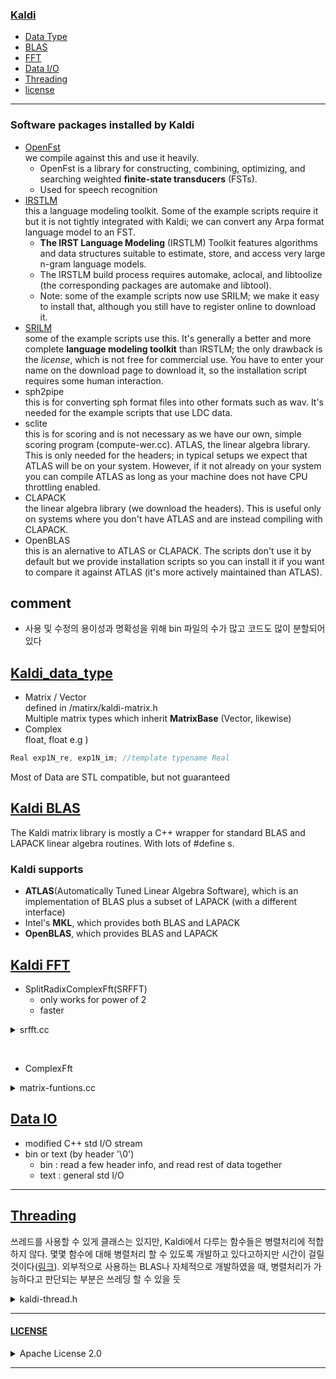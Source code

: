 ### [Kaldi](./openAudioLibs.md#TOP)<a name = "Kaldi"></a>

+ [Data Type](#Kaldi_data_type)
+ [BLAS](#Kaldi_BLAS)
+ [FFT](#Kaldi_FFT)
+ [Data I/O](#Kaldi_IO)
+ [Threading](#Kaldi_threading)
+ [license](#Kaldi_license)

---

### Software packages installed by Kaldi

+ [OpenFst](http://www.openfst.org/twiki/bin/view/FST/WebHome)  
  we compile against this and use it heavily.
    * OpenFst is a library for constructing, combining, optimizing, and searching weighted **finite-state transducers** (FSTs).  
    * Used for speech recognition  
+ [IRSTLM](http://hlt-mt.fbk.eu/technologies/irstlm)  
this a language modeling toolkit. Some of the example scripts require it but it is not tightly integrated with Kaldi; we can convert any Arpa format language model to an FST.
    * **The IRST Language Modeling** (IRSTLM) Toolkit features algorithms and data structures suitable to estimate, store, and access very large n-gram language models.
    *    The IRSTLM build process requires automake, aclocal, and libtoolize (the corresponding packages are automake and libtool).  
    *    Note: some of the example scripts now use SRILM; we make it easy to install that, although you still have to register online to download it.  
+ [SRILM](https://www.sri.com/engage/products-solutions/sri-language-modeling-toolkit)  
some of the example scripts use this. It's generally a better and more complete **language modeling toolkit** than IRSTLM; the only drawback is the _license_, which is not free for commercial use. You have to enter your name on the download page to download it, so the installation script requires some human interaction.
+ sph2pipe  
this is for converting sph format files into other formats such as wav. It's needed for the example scripts that use LDC data.
+    sclite  
this is for scoring and is not necessary as we have our own, simple scoring program (compute-wer.cc).
 ATLAS, the linear algebra library. This is only needed for the headers; in typical setups we expect that ATLAS will be on your system. However, if it not already on your system you can compile ATLAS as long as your machine does not have CPU throttling enabled.
+    CLAPACK  
the linear algebra library (we download the headers). This is useful only on systems where you don't have ATLAS and are instead compiling with CLAPACK.
+    OpenBLAS  
this is an alernative to ATLAS or CLAPACK. The scripts don't use it by default but we provide installation scripts so you can install it if you want to compare it against ATLAS (it's more actively maintained than ATLAS).

comment
---

 + 사용 및 수정의 용이성과 명확성을 위해 bin 파일의 수가 많고 코드도 많이 분할되어있다  
 

## [Kaldi_data_type](#TOP)<a name = "Kaldi_data_type"></a>

+ Matrix / Vector  
defined in /matirx/kaldi-matrix.h    
Multiple matrix types which inherit **MatrixBase**  (Vector, likewise)  
+ Complex  
float, float e.g ) 
```C++
Real exp1N_re, exp1N_im; //template typename Real 
```
  
Most of Data are STL compatible, but not guaranteed  

## [Kaldi BLAS](#TOP)<a name = "Kaldi_BLAS"></a>

The Kaldi matrix library is mostly a C++ wrapper for standard BLAS and LAPACK linear algebra routines. With lots of #define s.  

### Kaldi supports
+    **ATLAS**(Automatically Tuned Linear Algebra Software), which is an implementation of BLAS plus a subset of LAPACK (with a different interface)
+    Intel's **MKL**, which provides both BLAS and LAPACK
+    **OpenBLAS**, which provides BLAS and LAPACK



## [Kaldi FFT](#TOP)<a name = "Kaldi_FFT"></a>

+ SplitRadixComplexFft(SRFFT)  
  * only works for power of 2
  * faster

<details><summary>srfft.cc</summary>
   
```C++
#include "matrix/srfft.h"
#include "matrix/matrix-functions.h"

namespace kaldi {


template<typename Real>
SplitRadixComplexFft<Real>::SplitRadixComplexFft(MatrixIndexT N) {
  if ( (N & (N-1)) != 0 || N <= 1)
    KALDI_ERR << "SplitRadixComplexFft called with invalid number of points "
              << N;
  N_ = N;
  logn_ = 0;
  while (N > 1) {
    N >>= 1;
    logn_ ++;
  }
  ComputeTables();
}

template <typename Real>
SplitRadixComplexFft<Real>::SplitRadixComplexFft(
    const SplitRadixComplexFft<Real> &other):
    N_(other.N_), logn_(other.logn_) {
  // This code duplicates tables from a previously computed object.
  // Compare with the code in ComputeTables().
  MatrixIndexT lg2 = logn_ >> 1;
  if (logn_ & 1) lg2++;
  MatrixIndexT brseed_size = 1 << lg2;
  brseed_ = new MatrixIndexT[brseed_size];
  std::memcpy(brseed_, other.brseed_, sizeof(MatrixIndexT) * brseed_size);

  if (logn_ < 4) {
    tab_ = NULL;
  } else {
    tab_ = new Real*[logn_ - 3];
    for (MatrixIndexT i = logn_; i >= 4 ; i--) {
      MatrixIndexT m = 1 << i, m2 = m / 2, m4 = m2 / 2;
      MatrixIndexT this_array_size = 6 * (m4 - 2);
      tab_[i-4] = new Real[this_array_size];
      std::memcpy(tab_[i-4], other.tab_[i-4],
                  sizeof(Real) * this_array_size);
    }
  }
}

template<typename Real>
void SplitRadixComplexFft<Real>::ComputeTables() {
  MatrixIndexT    imax, lg2, i, j;
  MatrixIndexT     m, m2, m4, m8, nel, n;
  Real    *cn, *spcn, *smcn, *c3n, *spc3n, *smc3n;
  Real    ang, c, s;

  lg2 = logn_ >> 1;
  if (logn_ & 1) lg2++;
  brseed_ = new MatrixIndexT[1 << lg2];
  brseed_[0] = 0;
  brseed_[1] = 1;
  for (j = 2; j <= lg2; j++) {
    imax = 1 << (j - 1);
    for (i = 0; i < imax; i++) {
      brseed_[i] <<= 1;
      brseed_[i + imax] = brseed_[i] + 1;
    }
  }

  if (logn_ < 4) {
    tab_ = NULL;
  } else {
    tab_ = new Real* [logn_-3];
    for (i = logn_; i>=4 ; i--) {
      /* Compute a few constants */
      m = 1 << i; m2 = m / 2; m4 = m2 / 2; m8 = m4 /2;

      /* Allocate memory for tables */
      nel = m4 - 2;

      tab_[i-4] = new Real[6*nel];

      /* Initialize pointers */
      cn = tab_[i-4]; spcn  = cn + nel;  smcn  = spcn + nel;
      c3n = smcn + nel;  spc3n = c3n + nel; smc3n = spc3n + nel;

      /* Compute tables */
      for (n = 1; n < m4; n++) {
        if (n == m8) continue;
        ang = n * M_2PI / m;
        c = std::cos(ang); s = std::sin(ang);
        *cn++ = c; *spcn++ = - (s + c); *smcn++ = s - c;
        ang = 3 * n * M_2PI / m;
        c = std::cos(ang); s = std::sin(ang);
        *c3n++ = c; *spc3n++ = - (s + c); *smc3n++ = s - c;
      }
    }
  }
}

template<typename Real>
SplitRadixComplexFft<Real>::~SplitRadixComplexFft() {
  delete [] brseed_;
  if (tab_ != NULL) {
    for (MatrixIndexT i = 0; i < logn_-3; i++)
      delete [] tab_[i];
    delete [] tab_;
  }
}

template<typename Real>
void SplitRadixComplexFft<Real>::Compute(Real *xr, Real *xi, bool forward) const {
  if (!forward) {  // reverse real and imaginary parts for complex FFT.
    Real *tmp = xr;
    xr = xi;
    xi = tmp;
  }
  ComputeRecursive(xr, xi, logn_);
  if (logn_ > 1) {
    BitReversePermute(xr, logn_);
    BitReversePermute(xi, logn_);
  }
}

template<typename Real>
void SplitRadixComplexFft<Real>::Compute(Real *x, bool forward,
                                         std::vector<Real> *temp_buffer) const {
  KALDI_ASSERT(temp_buffer != NULL);
  if (temp_buffer->size() != N_)
    temp_buffer->resize(N_);
  Real *temp_ptr = &((*temp_buffer)[0]);
  for (MatrixIndexT i = 0; i < N_; i++) {
    x[i] = x[i * 2];  // put the real part in the first half of x.
    temp_ptr[i] = x[i * 2 + 1];  // put the imaginary part in temp_buffer.
  }
  // copy the imaginary part back to the second half of x.
  memcpy(static_cast<void*>(x + N_),
         static_cast<void*>(temp_ptr),
         sizeof(Real) * N_);

  Compute(x, x + N_, forward);
  // Now change the format back to interleaved.
  memcpy(static_cast<void*>(temp_ptr),
         static_cast<void*>(x + N_),
         sizeof(Real) * N_);
  for (MatrixIndexT i = N_-1; i > 0; i--) {  // don't include 0,
    // in case MatrixIndexT is unsigned, the loop would not terminate.
    // Treat it as a special case.
    x[i*2] = x[i];
    x[i*2 + 1] = temp_ptr[i];
  }
  x[1] = temp_ptr[0];  // special case of i = 0.
}

template<typename Real>
void SplitRadixComplexFft<Real>::Compute(Real *x, bool forward) {
  this->Compute(x, forward, &temp_buffer_);
}

template<typename Real>
void SplitRadixComplexFft<Real>::BitReversePermute(Real *x, MatrixIndexT logn) const {
  MatrixIndexT      i, j, lg2, n;
  MatrixIndexT      off, fj, gno, *brp;
  Real    tmp, *xp, *xq;

  lg2 = logn >> 1;
  n = 1 << lg2;
  if (logn & 1) lg2++;

  /* Unshuffling loop */
  for (off = 1; off < n; off++) {
    fj = n * brseed_[off]; i = off; j = fj;
    tmp = x[i]; x[i] = x[j]; x[j] = tmp;
    xp = &x[i];
    brp = &(brseed_[1]);
    for (gno = 1; gno < brseed_[off]; gno++) {
      xp += n;
      j = fj + *brp++;
      xq = x + j;
      tmp = *xp; *xp = *xq; *xq = tmp;
    }
  }
}


template<typename Real>
void SplitRadixComplexFft<Real>::ComputeRecursive(Real *xr, Real *xi, MatrixIndexT logn) const {

  MatrixIndexT    m, m2, m4, m8, nel, n;
  Real    *xr1, *xr2, *xi1, *xi2;
  Real    *cn, *spcn, *smcn, *c3n, *spc3n, *smc3n;
  Real    tmp1, tmp2;
  Real   sqhalf = M_SQRT1_2;

  /* Check range of logn */
  if (logn < 0)
    KALDI_ERR << "Error: logn is out of bounds in SRFFT";

  /* Compute trivial cases */
  if (logn < 3) {
    if (logn == 2) {  /* length m = 4 */
      xr2  = xr + 2;
      xi2  = xi + 2;
      tmp1 = *xr + *xr2;
      *xr2 = *xr - *xr2;
      *xr  = tmp1;
      tmp1 = *xi + *xi2;
      *xi2 = *xi - *xi2;
      *xi  = tmp1;
      xr1  = xr + 1;
      xi1  = xi + 1;
      xr2++;
      xi2++;
      tmp1 = *xr1 + *xr2;
      *xr2 = *xr1 - *xr2;
      *xr1 = tmp1;
      tmp1 = *xi1 + *xi2;
      *xi2 = *xi1 - *xi2;
      *xi1 = tmp1;
      xr2  = xr + 1;
      xi2  = xi + 1;
      tmp1 = *xr + *xr2;
      *xr2 = *xr - *xr2;
      *xr  = tmp1;
      tmp1 = *xi + *xi2;
      *xi2 = *xi - *xi2;
      *xi  = tmp1;
      xr1  = xr + 2;
      xi1  = xi + 2;
      xr2  = xr + 3;
      xi2  = xi + 3;
      tmp1 = *xr1 + *xi2;
      tmp2 = *xi1 + *xr2;
      *xi1 = *xi1 - *xr2;
      *xr2 = *xr1 - *xi2;
      *xr1 = tmp1;
      *xi2 = tmp2;
      return;
    }
    else if (logn == 1) {   /* length m = 2 */
      xr2  = xr + 1;
      xi2  = xi + 1;
      tmp1 = *xr + *xr2;
      *xr2 = *xr - *xr2;
      *xr  = tmp1;
      tmp1 = *xi + *xi2;
      *xi2 = *xi - *xi2;
      *xi  = tmp1;
      return;
    }
    else if (logn == 0) return;   /* length m = 1 */
  }

  /* Compute a few constants */
  m = 1 << logn; m2 = m / 2; m4 = m2 / 2; m8 = m4 /2;


  /* Step 1 */
  xr1 = xr; xr2 = xr1 + m2;
  xi1 = xi; xi2 = xi1 + m2;
  for (n = 0; n < m2; n++) {
    tmp1 = *xr1 + *xr2;
    *xr2 = *xr1 - *xr2;
    xr2++;
    *xr1++ = tmp1;
    tmp2 = *xi1 + *xi2;
    *xi2 = *xi1 - *xi2;
    xi2++;
    *xi1++ = tmp2;
  }

  /* Step 2 */
  xr1 = xr + m2; xr2 = xr1 + m4;
  xi1 = xi + m2; xi2 = xi1 + m4;
  for (n = 0; n < m4; n++) {
    tmp1 = *xr1 + *xi2;
    tmp2 = *xi1 + *xr2;
    *xi1 = *xi1 - *xr2;
    xi1++;
    *xr2++ = *xr1 - *xi2;
    *xr1++ = tmp1;
    *xi2++ = tmp2;
    // xr1++; xr2++; xi1++; xi2++;
  }

  /* Steps 3 & 4 */
  xr1 = xr + m2; xr2 = xr1 + m4;
  xi1 = xi + m2; xi2 = xi1 + m4;
  if (logn >= 4) {
    nel = m4 - 2;
    cn  = tab_[logn-4]; spcn  = cn + nel;  smcn  = spcn + nel;
    c3n = smcn + nel;  spc3n = c3n + nel; smc3n = spc3n + nel;
  }
  xr1++; xr2++; xi1++; xi2++;
  // xr1++; xi1++;
  for (n = 1; n < m4; n++) {
    if (n == m8) {
      tmp1 =  sqhalf * (*xr1 + *xi1);
      *xi1 =  sqhalf * (*xi1 - *xr1);
      *xr1 =  tmp1;
      tmp2 =  sqhalf * (*xi2 - *xr2);
      *xi2 = -sqhalf * (*xr2 + *xi2);
      *xr2 =  tmp2;
    } else {
      tmp2 = *cn++ * (*xr1 + *xi1);
      tmp1 = *spcn++ * *xr1 + tmp2;
      *xr1 = *smcn++ * *xi1 + tmp2;
      *xi1 = tmp1;
      tmp2 = *c3n++ * (*xr2 + *xi2);
      tmp1 = *spc3n++ * *xr2 + tmp2;
      *xr2 = *smc3n++ * *xi2 + tmp2;
      *xi2 = tmp1;
    }
    xr1++; xr2++; xi1++; xi2++;
  }

  /* Call ssrec again with half DFT length */
  ComputeRecursive(xr, xi, logn-1);

  /* Call ssrec again twice with one quarter DFT length.
     Constants have to be recomputed, because they are static! */
  // m = 1 << logn; m2 = m / 2;
  ComputeRecursive(xr + m2, xi + m2, logn - 2);
  // m = 1 << logn;
  m4 = 3 * (m / 4);
  ComputeRecursive(xr + m4, xi + m4, logn - 2);
}


template<typename Real>
void SplitRadixRealFft<Real>::Compute(Real *data, bool forward) {
  Compute(data, forward, &this->temp_buffer_);
}


// This code is mostly the same as the RealFft function.  It would be
// possible to replace it with more efficient code from Rico's book.
template<typename Real>
void SplitRadixRealFft<Real>::Compute(Real *data, bool forward,
                                      std::vector<Real> *temp_buffer) const {
  MatrixIndexT N = N_, N2 = N/2;
  KALDI_ASSERT(N%2 == 0);
  if (forward) // call to base class
    SplitRadixComplexFft<Real>::Compute(data, true, temp_buffer);

  Real rootN_re, rootN_im;  // exp(-2pi/N), forward; exp(2pi/N), backward
  int forward_sign = forward ? -1 : 1;
  ComplexImExp(static_cast<Real>(M_2PI/N *forward_sign), &rootN_re, &rootN_im);
  Real kN_re = -forward_sign, kN_im = 0.0;  // exp(-2pik/N), forward; exp(-2pik/N), backward
  // kN starts out as 1.0 for forward algorithm but -1.0 for backward.
  for (MatrixIndexT k = 1; 2*k <= N2; k++) {
    ComplexMul(rootN_re, rootN_im, &kN_re, &kN_im);

    Real Ck_re, Ck_im, Dk_re, Dk_im;
    // C_k = 1/2 (B_k + B_{N/2 - k}^*) :
    Ck_re = 0.5 * (data[2*k] + data[N - 2*k]);
    Ck_im = 0.5 * (data[2*k + 1] - data[N - 2*k + 1]);
    // re(D_k)= 1/2 (im(B_k) + im(B_{N/2-k})):
    Dk_re = 0.5 * (data[2*k + 1] + data[N - 2*k + 1]);
    // im(D_k) = -1/2 (re(B_k) - re(B_{N/2-k}))
    Dk_im =-0.5 * (data[2*k] - data[N - 2*k]);
    // A_k = C_k + 1^(k/N) D_k:
    data[2*k] = Ck_re;  // A_k <-- C_k
    data[2*k+1] = Ck_im;
    // now A_k += D_k 1^(k/N)
    ComplexAddProduct(Dk_re, Dk_im, kN_re, kN_im, &(data[2*k]), &(data[2*k+1]));

    MatrixIndexT kdash = N2 - k;
    if (kdash != k) {
      // Next we handle the index k' = N/2 - k.  This is necessary
      // to do now, to avoid invalidating data that we will later need.
      // The quantities C_{k'} and D_{k'} are just the conjugates of C_k
      // and D_k, so the equations are simple modifications of the above,
      // replacing Ck_im and Dk_im with their negatives.
      data[2*kdash] = Ck_re;  // A_k' <-- C_k'
      data[2*kdash+1] = -Ck_im;
      // now A_k' += D_k' 1^(k'/N)
      // We use 1^(k'/N) = 1^((N/2 - k) / N) = 1^(1/2) 1^(-k/N) = -1 * (1^(k/N))^*
      // so it's the same as 1^(k/N) but with the real part negated.
      ComplexAddProduct(Dk_re, -Dk_im, -kN_re, kN_im, &(data[2*kdash]), &(data[2*kdash+1]));
    }
  }

  {  // Now handle k = 0.
    // In simple terms: after the complex fft, data[0] becomes the sum of real
    // parts input[0], input[2]... and data[1] becomes the sum of imaginary
    // pats input[1], input[3]...
    // "zeroth" [A_0] is just the sum of input[0]+input[1]+input[2]..
    // and "n2th" [A_{N/2}] is input[0]-input[1]+input[2]... .
    Real zeroth = data[0] + data[1],
        n2th = data[0] - data[1];
    data[0] = zeroth;
    data[1] = n2th;
    if (!forward) {
      data[0] /= 2;
      data[1] /= 2;
    }
  }
  if (!forward) {  // call to base class
    SplitRadixComplexFft<Real>::Compute(data, false, temp_buffer);
    for (MatrixIndexT i = 0; i < N; i++)
      data[i] *= 2.0;
    // This is so we get a factor of N increase, rather than N/2 which we would
    // otherwise get from [ComplexFft, forward] + [ComplexFft, backward] in dimension N/2.
    // It's for consistency with our normal FFT convensions.
  }
}

template class SplitRadixComplexFft<float>;
template class SplitRadixComplexFft<double>;
template class SplitRadixRealFft<float>;
template class SplitRadixRealFft<double>;


} // end namespace kaldi
```
   
</details>
 
&nbsp;  
+ ComplexFft
<details><summary>matrix-funtions.cc</summary>

```C++
#include "matrix/matrix-functions.h"
#include "matrix/sp-matrix.h"

namespace kaldi {

template<typename Real> void ComplexFt (const VectorBase<Real> &in,
                                     VectorBase<Real> *out, bool forward) {
  int exp_sign = (forward ? -1 : 1);
  KALDI_ASSERT(out != NULL);
  KALDI_ASSERT(in.Dim() == out->Dim());
  KALDI_ASSERT(in.Dim() % 2 == 0);
  int twoN = in.Dim(), N = twoN / 2;
  const Real *data_in = in.Data();
  Real *data_out = out->Data();

  Real exp1N_re, exp1N_im;  //  forward -> exp(-2pi / N), backward -> exp(2pi / N).
  Real fraction = exp_sign * M_2PI / static_cast<Real>(N);  // forward -> -2pi/N, backward->-2pi/N
  ComplexImExp(fraction, &exp1N_re, &exp1N_im);

  Real expm_re = 1.0, expm_im = 0.0;  // forward -> exp(-2pi m / N).

  for (int two_m = 0; two_m < twoN; two_m+=2) {  // For each output component.
    Real expmn_re = 1.0, expmn_im = 0.0;  // forward -> exp(-2pi m n / N).
    Real sum_re = 0.0, sum_im = 0.0;  // complex output for index m (the sum expression)
    for (int two_n = 0; two_n < twoN; two_n+=2) {
      ComplexAddProduct(data_in[two_n], data_in[two_n+1],
                        expmn_re, expmn_im,
                        &sum_re, &sum_im);
      ComplexMul(expm_re, expm_im, &expmn_re, &expmn_im);
    }
    data_out[two_m] = sum_re;
    data_out[two_m + 1] = sum_im;


    if (two_m % 10 == 0) {  // occasionally renew "expm" from scratch to avoid
      // loss of precision.
      int nextm = 1 + two_m/2;
      Real fraction_mult = fraction * nextm;
      ComplexImExp(fraction_mult, &expm_re, &expm_im);
    } else {
      ComplexMul(exp1N_re, exp1N_im, &expm_re, &expm_im);
    }
  }
}

template
void ComplexFt (const VectorBase<float> &in,
                VectorBase<float> *out, bool forward);
template
void ComplexFt (const VectorBase<double> &in,
                VectorBase<double> *out, bool forward);


#define KALDI_COMPLEXFFT_BLOCKSIZE 8192
// This #define affects how we recurse in ComplexFftRecursive.
// We assume that memory-caching happens on a scale at
// least as small as this.


//! ComplexFftRecursive is a recursive function that computes the
//! complex FFT of size N.  The "nffts" arguments specifies how many
//! separate FFTs to compute in parallel (we assume the data for
//! each one is consecutive in memory).  The "forward argument"
//! specifies whether to do the FFT (true) or IFFT (false), although
//! note that we do not include the factor of 1/N (the user should
//! do this if required.  The iterators factor_begin and factor_end
//! point to the beginning and end (i.e. one past the last element)
//! of an array of small factors of N (typically prime factors).
//! See the comments below this code for the detailed equations
//! of the recursion.


template<typename Real>
void ComplexFftRecursive (Real *data, int nffts, int N,
                          const int *factor_begin,
                          const int *factor_end, bool forward,
                          Vector<Real> *tmp_vec) {
  if (factor_begin == factor_end) {
    KALDI_ASSERT(N == 1);
    return;
  }

  {  // an optimization: compute in smaller blocks.
    // this block of code could be removed and it would still work.
    MatrixIndexT size_perblock = N * 2 * sizeof(Real);
    if (nffts > 1 && size_perblock*nffts > KALDI_COMPLEXFFT_BLOCKSIZE) {  // can break it up...
      // Break up into multiple blocks.  This is an optimization.  We make
      // no progress on the FFT when we do this.
      int block_skip = KALDI_COMPLEXFFT_BLOCKSIZE / size_perblock;  // n blocks per call
      if (block_skip == 0) block_skip = 1;
      if (block_skip < nffts) {
        int blocks_left = nffts;
        while (blocks_left > 0) {
          int skip_now = std::min(blocks_left, block_skip);
          ComplexFftRecursive(data, skip_now, N, factor_begin, factor_end, forward, tmp_vec);
          blocks_left -= skip_now;
          data += skip_now * N*2;
        }
        return;
      } // else do the actual algorithm.
    } // else do the actual algorithm.
  }

  int P = *factor_begin;
  KALDI_ASSERT(P > 1);
  int Q = N / P;


  if (P > 1 && Q > 1) {  // Do the rearrangement.   C.f. eq. (8) below.  Transform
    // (a) to (b).
    Real *data_thisblock = data;
    if (tmp_vec->Dim() < (MatrixIndexT)N) tmp_vec->Resize(N);
    Real *data_tmp = tmp_vec->Data();
    for (int thisfft = 0; thisfft < nffts; thisfft++, data_thisblock+=N*2) {
      for (int offset = 0; offset < 2; offset++) {  // 0 == real, 1 == im.
        for (int p = 0; p < P; p++) {
          for (int q = 0; q < Q; q++) {
            int aidx = q*P + p, bidx = p*Q + q;
            data_tmp[bidx] = data_thisblock[2*aidx+offset];
          }
        }
        for (int n = 0;n < P*Q;n++) data_thisblock[2*n+offset] = data_tmp[n];
      }
    }
  }

  {  // Recurse.
    ComplexFftRecursive(data, nffts*P, Q, factor_begin+1, factor_end, forward, tmp_vec);
  }

  int exp_sign = (forward ? -1 : 1);
  Real rootN_re, rootN_im;  // Nth root of unity.
  ComplexImExp(static_cast<Real>(exp_sign * M_2PI / N), &rootN_re, &rootN_im);

  Real rootP_re, rootP_im;  // Pth root of unity.
  ComplexImExp(static_cast<Real>(exp_sign * M_2PI / P), &rootP_re, &rootP_im);

  {  // Do the multiplication
    // could avoid a bunch of complex multiplies by moving the loop over data_thisblock
    // inside.
    if (tmp_vec->Dim() < (MatrixIndexT)(P*2)) tmp_vec->Resize(P*2);
    Real *temp_a = tmp_vec->Data();

    Real *data_thisblock = data, *data_end = data+(N*2*nffts);
    for (; data_thisblock != data_end; data_thisblock += N*2) {  // for each separate fft.
      Real qd_re = 1.0, qd_im = 0.0;  // 1^(q'/N)
      for (int qd = 0; qd < Q; qd++) {
        Real pdQ_qd_re = qd_re, pdQ_qd_im = qd_im;  // 1^((p'Q+q') / N) == 1^((p'/P) + (q'/N))
                                              // Initialize to q'/N, corresponding to p' == 0.
        for (int pd = 0; pd < P; pd++) {  // pd == p'
          {  // This is the p = 0 case of the loop below [an optimization].
            temp_a[pd*2] = data_thisblock[qd*2];
            temp_a[pd*2 + 1] = data_thisblock[qd*2 + 1];
          }
          {  // This is the p = 1 case of the loop below [an optimization]
            // **** MOST OF THE TIME (>60% I think) gets spent here. ***
            ComplexAddProduct(pdQ_qd_re, pdQ_qd_im,
                              data_thisblock[(qd+Q)*2], data_thisblock[(qd+Q)*2 + 1],
                              &(temp_a[pd*2]), &(temp_a[pd*2 + 1]));
          }
          if (P > 2) {
            Real p_pdQ_qd_re = pdQ_qd_re, p_pdQ_qd_im = pdQ_qd_im;  // 1^(p(p'Q+q')/N)
            for (int p = 2; p < P; p++) {
              ComplexMul(pdQ_qd_re, pdQ_qd_im, &p_pdQ_qd_re, &p_pdQ_qd_im);  // p_pdQ_qd *= pdQ_qd.
              int data_idx = p*Q + qd;
              ComplexAddProduct(p_pdQ_qd_re, p_pdQ_qd_im,
                                data_thisblock[data_idx*2], data_thisblock[data_idx*2 + 1],
                                &(temp_a[pd*2]), &(temp_a[pd*2 + 1]));
            }
          }
          if (pd != P-1)
            ComplexMul(rootP_re, rootP_im, &pdQ_qd_re, &pdQ_qd_im);  // pdQ_qd *= (rootP == 1^{1/P})
          // (using 1/P == Q/N)
        }
        for (int pd = 0; pd < P; pd++) {
          data_thisblock[(pd*Q + qd)*2] = temp_a[pd*2];
          data_thisblock[(pd*Q + qd)*2 + 1] = temp_a[pd*2 + 1];
        }
        ComplexMul(rootN_re, rootN_im, &qd_re, &qd_im);  // qd *= rootN.
      }
    }
  }
}

/* Equations for ComplexFftRecursive.
   We consider here one of the "nffts" separate ffts; it's just a question of
   doing them all in parallel.  We also write all equations in terms of
   complex math (the conversion to real arithmetic is not hard, and anyway
   takes place inside function calls).


   Let the input (i.e. "data" at start) be a_n, n = 0..N-1, and
   the output (Fourier transform) be d_k, k = 0..N-1.  We use these letters because
   there will be two intermediate variables b and c.
   We want to compute:

     d_k = \sum_n a_n 1^(kn/N)                                             (1)

   where we use 1^x as shorthand for exp(-2pi x) for the forward algorithm
   and exp(2pi x) for the backward one.

   We factorize N = P Q (P small, Q usually large).
   With p = 0..P-1 and q = 0..Q-1, and also p'=0..P-1 and q'=0..P-1, we let:

    k == p'Q + q'                                                           (2)
    n == qP + p                                                             (3)

   That is, we let p, q, p', q' range over these indices and observe that this way we
   can cover all n, k.  Expanding (1) using (2) and (3), we can write:

      d_k = \sum_{p, q}  a_n 1^((p'Q+q')(qP+p)/N)
          = \sum_{p, q}  a_n 1^(p'pQ/N) 1^(q'qP/N) 1^(q'p/N)                 (4)

   using 1^(PQ/N) = 1 to get rid of the terms with PQ in them.  Rearranging (4),

     d_k =  \sum_p 1^(p'pQ/N) 1^(q'p/N)  \sum_q 1^(q'qP/N) a_n              (5)

   The point here is to separate the index q.  Now we can expand out the remaining
   instances of k and n using (2) and (3):

     d_(p'Q+q') =  \sum_p 1^(p'pQ/N) 1^(q'p/N)  \sum_q 1^(q'qP/N) a_(qP+p)   (6)

   The expression \sum_q varies with the indices p and q'.  Let us define

         C_{p, q'} =  \sum_q 1^(q'qP/N) a_(qP+p)                            (7)

   Here, C_{p, q'}, viewed as a sequence in q', is just the DFT of the points
   a_(qP+p) for q = 1..Q-1.  These points are not consecutive in memory though,
   they jump by P each time.  Let us define b as a rearranged version of a,
   so that

         b_(pQ+q) = a_(qP+p)                                                  (8)

   How to do this rearrangement in place?  In

   We can rearrange (7) to be written in terms of the b's, using (8), so that

         C_{p, q'} =  \sum_q 1^(q'q (P/N)) b_(pQ+q)                            (9)

   Here, the sequence of C_{p, q'} over q'=0..Q-1, is just the DFT of the sequence
   of b_(pQ) .. b_(p(Q+1)-1).  Let's arrange the C_{p, q'} in a single array in
   memory in the same way as the b's, i.e. we define
         c_(pQ+q') == C_{p, q'}.                                                (10)
   Note that we could have written (10) with q in place of q', as there is only
   one index of type q present, but q' is just a more natural variable name to use
   since we use q' elsewhere to subscript c and C.

   Rewriting (9), we have:
         c_(pQ+q')  = \sum_q 1^(q'q (P/N)) b_(pQ+q)                            (11)
    which is the DFT computed by the recursive call to this function [after computing
    the b's by rearranging the a's].  From the c's we want to compute the d's.
    Taking (6), substituting in the sum (7), and using (10) to write it as an array,
    we have:
         d_(p'Q+q') =  \sum_p 1^(p'pQ/N) 1^(q'p/N)  c_(pQ+q')                   (12)
    This sum is independent for different values of q'.  Note that d overwrites c
    in memory.  We compute this in  a direct way, using a little array of size P to
    store the computed d values for one value of q' (we reuse the array for each value
    of q').

    So the overall picture is this:
    We get a call to compute DFT on size N.

    - If N == 1 we return (nothing to do).
    - We factor N = P Q (typically, P is small).
    - Using (8), we rearrange the data in memory so that we have b not a in memory
       (this is the block "do the rearrangement").
       The pseudocode for this is as follows.  For simplicity we use a temporary array.

          for p = 0..P-1
             for q = 0..Q-1
                bidx = pQ + q
                aidx = qP + p
                tmp[bidx] = data[aidx].
             end
          end
          data <-- tmp
        else

        endif


        The reason this accomplishes (8) is that we want pQ+q and qP+p to be swapped
        over for each p, q, and the "if m > n" is a convenient way of ensuring that
        this swapping happens only once (otherwise it would happen twice, since pQ+q
        and qP+p both range over the entire set of numbers 0..N-1).

    - We do the DFT on the smaller block size to compute c from b (this eq eq. (11)).
      Note that this is actually multiple DFTs, one for each value of p, but this
      goes to the "nffts" argument of the function call, which we have ignored up to now.

    -We compute eq. (12) via a loop, as follows
         allocate temporary array e of size P.
         For q' = 0..Q-1:
            for p' = 0..P-1:
               set sum to zero [this will go in e[p']]
               for p = p..P-1:
                  sum += 1^(p'pQ/N) 1^(q'p/N)  c_(pQ+q')
               end
               e[p'] = sum
            end
            for p' = 0..P-1:
               d_(p'Q+q') = e[p']
            end
         end
         delete temporary array e

*/

// This is the outer-layer calling code for ComplexFftRecursive.
// It factorizes the dimension and then calls the FFT routine.
template<typename Real> void ComplexFft(VectorBase<Real> *v, bool forward, Vector<Real> *tmp_in) {
  KALDI_ASSERT(v != NULL);

  if (v->Dim()<=1) return;
  KALDI_ASSERT(v->Dim() % 2 == 0);  // complex input.
  int N = v->Dim() / 2;
  std::vector<int> factors;
  Factorize(N, &factors);
  int *factor_beg = NULL;
  if (factors.size() > 0)
    factor_beg = &(factors[0]);
  Vector<Real> tmp;  // allocated in ComplexFftRecursive.
  ComplexFftRecursive(v->Data(), 1, N, factor_beg, factor_beg+factors.size(), forward, (tmp_in?tmp_in:&tmp));
}

//! Inefficient version of Fourier transform, for testing purposes.
template<typename Real> void RealFftInefficient (VectorBase<Real> *v, bool forward) {
  KALDI_ASSERT(v != NULL);
  MatrixIndexT N = v->Dim();
  KALDI_ASSERT(N%2 == 0);
  if (N == 0) return;
  Vector<Real> vtmp(N*2);  // store as complex.
  if (forward) {
    for (MatrixIndexT i = 0; i < N; i++)  vtmp(i*2) = (*v)(i);
    ComplexFft(&vtmp, forward);  // this is already tested so we can use this.
    v->CopyFromVec( vtmp.Range(0, N) );
    (*v)(1) = vtmp(N);  // Copy the N/2'th fourier component, which is real,
    // to the imaginary part of the 1st complex output.
  } else {
    // reverse the transformation above to get the complex spectrum.
    vtmp(0) = (*v)(0);  // copy F_0 which is real
    vtmp(N) = (*v)(1);  // copy F_{N/2} which is real
    for (MatrixIndexT i = 1; i < N/2; i++) {
      // Copy i'th to i'th fourier component
      vtmp(2*i) = (*v)(2*i);
      vtmp(2*i+1) = (*v)(2*i+1);
      // Copy i'th to N-i'th, conjugated.
      vtmp(2*(N-i)) = (*v)(2*i);
      vtmp(2*(N-i)+1) = -(*v)(2*i+1);
    }
    ComplexFft(&vtmp, forward);  // actually backward since forward == false
    // Copy back real part.  Complex part should be zero.
    for (MatrixIndexT i = 0; i < N; i++)
      (*v)(i) = vtmp(i*2);
  }
}

template void RealFftInefficient (VectorBase<float> *v, bool forward);
template void RealFftInefficient (VectorBase<double> *v, bool forward);

template
void ComplexFft(VectorBase<float> *v, bool forward, Vector<float> *tmp_in);
template
void ComplexFft(VectorBase<double> *v, bool forward, Vector<double> *tmp_in);


// See the long comment below for the math behind this.
template<typename Real> void RealFft (VectorBase<Real> *v, bool forward) {
  KALDI_ASSERT(v != NULL);
  MatrixIndexT N = v->Dim(), N2 = N/2;
  KALDI_ASSERT(N%2 == 0);
  if (N == 0) return;

  if (forward) ComplexFft(v, true);

  Real *data = v->Data();
  Real rootN_re, rootN_im;  // exp(-2pi/N), forward; exp(2pi/N), backward
  int forward_sign = forward ? -1 : 1;
  ComplexImExp(static_cast<Real>(M_2PI/N *forward_sign), &rootN_re, &rootN_im);
  Real kN_re = -forward_sign, kN_im = 0.0;  // exp(-2pik/N), forward; exp(-2pik/N), backward
  // kN starts out as 1.0 for forward algorithm but -1.0 for backward.
  for (MatrixIndexT k = 1; 2*k <= N2; k++) {
    ComplexMul(rootN_re, rootN_im, &kN_re, &kN_im);

    Real Ck_re, Ck_im, Dk_re, Dk_im;
    // C_k = 1/2 (B_k + B_{N/2 - k}^*) :
    Ck_re = 0.5 * (data[2*k] + data[N - 2*k]);
    Ck_im = 0.5 * (data[2*k + 1] - data[N - 2*k + 1]);
    // re(D_k)= 1/2 (im(B_k) + im(B_{N/2-k})):
    Dk_re = 0.5 * (data[2*k + 1] + data[N - 2*k + 1]);
    // im(D_k) = -1/2 (re(B_k) - re(B_{N/2-k}))
    Dk_im =-0.5 * (data[2*k] - data[N - 2*k]);
    // A_k = C_k + 1^(k/N) D_k:
    data[2*k] = Ck_re;  // A_k <-- C_k
    data[2*k+1] = Ck_im;
    // now A_k += D_k 1^(k/N)
    ComplexAddProduct(Dk_re, Dk_im, kN_re, kN_im, &(data[2*k]), &(data[2*k+1]));

    MatrixIndexT kdash = N2 - k;
    if (kdash != k) {
      // Next we handle the index k' = N/2 - k.  This is necessary
      // to do now, to avoid invalidating data that we will later need.
      // The quantities C_{k'} and D_{k'} are just the conjugates of C_k
      // and D_k, so the equations are simple modifications of the above,
      // replacing Ck_im and Dk_im with their negatives.
      data[2*kdash] = Ck_re;  // A_k' <-- C_k'
      data[2*kdash+1] = -Ck_im;
      // now A_k' += D_k' 1^(k'/N)
      // We use 1^(k'/N) = 1^((N/2 - k) / N) = 1^(1/2) 1^(-k/N) = -1 * (1^(k/N))^*
      // so it's the same as 1^(k/N) but with the real part negated.
      ComplexAddProduct(Dk_re, -Dk_im, -kN_re, kN_im, &(data[2*kdash]), &(data[2*kdash+1]));
    }
  }

  {  // Now handle k = 0.
    // In simple terms: after the complex fft, data[0] becomes the sum of real
    // parts input[0], input[2]... and data[1] becomes the sum of imaginary
    // pats input[1], input[3]...
    // "zeroth" [A_0] is just the sum of input[0]+input[1]+input[2]..
    // and "n2th" [A_{N/2}] is input[0]-input[1]+input[2]... .
    Real zeroth = data[0] + data[1],
        n2th = data[0] - data[1];
    data[0] = zeroth;
    data[1] = n2th;
    if (!forward) {
      data[0] /= 2;
      data[1] /= 2;
    }
  }

  if (!forward) {
    ComplexFft(v, false);
    v->Scale(2.0);  // This is so we get a factor of N increase, rather than N/2 which we would
    // otherwise get from [ComplexFft, forward] + [ComplexFft, backward] in dimension N/2.
    // It's for consistency with our normal FFT convensions.
  }
}

template void RealFft (VectorBase<float> *v, bool forward);
template void RealFft (VectorBase<double> *v, bool forward);

/* Notes for real FFTs.
   We are using the same convention as above, 1^x to mean exp(-2\pi x) for the forward transform.
   Actually, in a slight abuse of notation, we use this meaning for 1^x in both the forward and
   backward cases because it's more convenient in this section.

   Suppose we have real data a[0...N-1], with N even, and want to compute its Fourier transform.
   We can make do with the first N/2 points of the transform, since the remaining ones are complex
   conjugates of the first.  We want to compute:
       for k = 0...N/2-1,
       A_k = \sum_{n = 0}^{N-1}  a_n 1^(kn/N)                 (1)

   We treat a[0..N-1] as a complex sequence of length N/2, i.e. a sequence b[0..N/2 - 1].
   Viewed as sequences of length N/2, we have:
       b = c + i d,
   where c = a_0, a_2 ... and d = a_1, a_3 ...

   We can recover the length-N/2 Fourier transforms of c and d by doing FT on b and
   then doing the equations below.  Derivation is marked by (*) in a comment below (search
   for it).  Let B, C, D be the FTs.
   We have
       C_k = 1/2 (B_k + B_{N/2 - k}^*)                                 (z0)
       D_k =-1/2i (B_k - B_{N/2 - k}^*)                                (z1)
so: re(D_k)= 1/2 (im(B_k) + im(B_{N/2-k}))                             (z2)
    im(D_k) = -1/2 (re(B_k) - re(B_{N/2-k}))                             (z3)

    To recover the FT A from C and D, we write, rearranging (1):

       A_k = \sum_{n = 0, 2, ..., N-2} a_n 1^(kn/N)
            +\sum_{n = 1, 3, ..., N-1} a_n 1^(kn/N)
           = \sum_{n = 0, 1, ..., N/2-1} a_n 1^(2kn/N)  + a_{n+1} 1^(2kn/N) 1^(k/N)
           = \sum_{n = 0, 1, ..., N/2-1} c_n 1^(2kn/N)  + d_n  1^(2kn/N) 1^(k/N)
       A_k =  C_k + 1^(k/N) D_k                                              (a0)

    This equation is valid for k = 0...N/2-1, which is the range of the sequences B_k and
    C_k.  We don't use is for k = 0, which is a special case considered below.  For
    1 < k < N/2, it's convenient to consider the pair k, k', where k' = N/2 - k.
    Remember that C_k' = C_k^ *and D_k' = D_k^* [where * is conjugation].  Also,
    1^(N/2 / N) = -1.  So we have:
       A_k' = C_k^* - 1^(k/N) D_k^*                                          (a0b)
    We do (a0) and (a0b) together.



    By symmetry this gives us the Fourier components for N/2+1, ... N, if we want
    them.  However, it doesn't give us the value for exactly k = N/2.  For k = 0 and k = N/2, it
    is easiest to argue directly about the meaning of the A_k, B_k and C_k in terms of
    sums of points.
       A_0 and A_{N/2} are both real, with A_0=\sum_n a_n, and A_1 an alternating sum
       A_1 = a_0 - a_1 + a_2 ...
     It's easy to show that
              A_0 = B_0 + C_0            (a1)
              A_{N/2} = B_0 - C_0.       (a2)
     Since B_0 and C_0 are both real, B_0 is the real coefficient of D_0 and C_0 is the
     imaginary coefficient.

     *REVERSING THE PROCESS*

     Next we want to reverse this process.  We just need to work out C_k and D_k from the
     sequence A_k.  Then we do the inverse complex fft and we get back where we started.
     For 0 and N/2, working from (a1) and (a2) above, we can see that:
          B_0 = 1/2 (A_0 + A_{N/2})                                       (y0)
          C_0 = 1/2 (A_0 + A_{N/2})                                       (y1)
     and we use
         D_0 = B_0 + i C_0
     to get the 1st complex coefficient of D.  This is exactly the same as the forward process
     except with an extra factor of 1/2.

     Consider equations (a0) and (a0b).  We want to work out C_k and D_k from A_k and A_k'.  Remember
     k' = N/2 - k.

     Write down
         A_k     =  C_k + 1^(k/N) D_k        (copying a0)
         A_k'^* =   C_k - 1^(k/N) D_k       (conjugate of a0b)
      So
             C_k =            0.5 (A_k + A_k'^*)                    (p0)
             D_k = 1^(-k/N) . 0.5 (A_k - A_k'^*)                    (p1)
      Next, we want to compute B_k and B_k' from C_k and D_k.  C.f. (z0)..(z3), and remember
      that k' = N/2-k.  We can see
      that
              B_k  = C_k + i D_k                                    (p2)
              B_k' = C_k - i D_k                                    (p3)

     We would like to make the equations (p0) ... (p3) look like the forward equations (z0), (z1),
     (a0) and (a0b) so we can reuse the code.  Define E_k = -i 1^(k/N) D_k.  Then write down (p0)..(p3).
     We have
             C_k  =            0.5 (A_k + A_k'^*)                    (p0')
             E_k  =       -0.5 i   (A_k - A_k'^*)                    (p1')
             B_k  =    C_k - 1^(-k/N) E_k                            (p2')
             B_k' =    C_k + 1^(-k/N) E_k                            (p3')
     So these are exactly the same as (z0), (z1), (a0), (a0b) except replacing 1^(k/N) with
     -1^(-k/N) .  Remember that we defined 1^x above to be exp(-2pi x/N), so the signs here
     might be opposite to what you see in the code.

     MODIFICATION: we need to take care of a factor of two.  The complex FFT we implemented
     does not divide by N in the reverse case.  So upon inversion we get larger by N/2.
     However, this is not consistent with normal FFT conventions where you get a factor of N.
     For this reason we multiply by two after the process described above.

*/


/*
   (*) [this token is referred to in a comment above].

   Notes for separating 2 real transforms from one complex one.  Note that the
   letters here (A, B, C and N) are all distinct from the same letters used in the
   place where this comment is used.
   Suppose we
   have two sequences a_n and b_n, n = 0..N-1.  We combine them into a complex
   number,
      c_n = a_n + i b_n.
   Then we take the fourier transform to get
      C_k = \sum_{n = 0}^{N-1} c_n 1^(n/N) .
   Then we use symmetry.  Define A_k and B_k as the DFTs of a and b.
   We use A_k = A_{N-k}^*, and B_k = B_{N-k}^*, since a and b are real.  Using
      C_k     = A_k    +  i B_k,
      C_{N-k} = A_k^*  +  i B_k^*
              = A_k^*  -  (i B_k)^*
   So:
      A_k     = 1/2  (C_k + C_{N-k}^*)
    i B_k     = 1/2  (C_k - C_{N-k}^*)
->    B_k     =-1/2i (C_k - C_{N-k}^*)
->  re(B_k)   = 1/2 (im(C_k) + im(C_{N-k}))
    im(B_k)   =-1/2 (re(C_k) - re(C_{N-k}))

 */

template<typename Real> void ComputeDctMatrix(Matrix<Real> *M) {
  //KALDI_ASSERT(M->NumRows() == M->NumCols());
  MatrixIndexT K = M->NumRows();
  MatrixIndexT N = M->NumCols();

  KALDI_ASSERT(K > 0);
  KALDI_ASSERT(N > 0);
  Real normalizer = std::sqrt(1.0 / static_cast<Real>(N));  // normalizer for
  // X_0.
  for (MatrixIndexT j = 0; j < N; j++) (*M)(0, j) = normalizer;
  normalizer = std::sqrt(2.0 / static_cast<Real>(N));  // normalizer for other
   // elements.
  for (MatrixIndexT k = 1; k < K; k++)
    for (MatrixIndexT n = 0; n < N; n++)
      (*M)(k, n) = normalizer
          * std::cos( static_cast<double>(M_PI)/N * (n + 0.5) * k );
}


template void ComputeDctMatrix(Matrix<float> *M);
template void ComputeDctMatrix(Matrix<double> *M);


template<typename Real>
void ComputePca(const MatrixBase<Real> &X,
                MatrixBase<Real> *U,
                MatrixBase<Real> *A,
                bool print_eigs,
                bool exact) {
  // Note that some of these matrices may be transposed w.r.t. the
  // way it's most natural to describe them in math... it's the rows
  // of X and U that correspond to the (data-points, basis elements).
  MatrixIndexT N = X.NumRows(), D = X.NumCols();
  // N = #points, D = feature dim.
  KALDI_ASSERT(U != NULL && U->NumCols() == D);
  MatrixIndexT G = U->NumRows();  // # of retained basis elements.
  KALDI_ASSERT(A == NULL || (A->NumRows() == N && A->NumCols() == G));
  KALDI_ASSERT(G <= N && G <= D);
  if (D < N) {  // Do conventional PCA.
    SpMatrix<Real> Msp(D);  // Matrix of outer products.
    Msp.AddMat2(1.0, X, kTrans, 0.0);  // M <-- X^T X
    Matrix<Real> Utmp;
    Vector<Real> l;
    if (exact) {
      Utmp.Resize(D, D);
      l.Resize(D);
      //Matrix<Real> M(Msp);
      //M.DestructiveSvd(&l, &Utmp, NULL);
      Msp.Eig(&l, &Utmp);
    } else {
      Utmp.Resize(D, G);
      l.Resize(G);
      Msp.TopEigs(&l, &Utmp);
    }
    SortSvd(&l, &Utmp);

    for (MatrixIndexT g = 0; g < G; g++)
      U->Row(g).CopyColFromMat(Utmp, g);
    if (print_eigs)
      KALDI_LOG << (exact ? "" : "Retained ")
                << "PCA eigenvalues are " << l;
    if (A != NULL)
      A->AddMatMat(1.0, X, kNoTrans, *U, kTrans, 0.0);
  } else {  // Do inner-product PCA.
    SpMatrix<Real> Nsp(N);  // Matrix of inner products.
    Nsp.AddMat2(1.0, X, kNoTrans, 0.0);  // M <-- X X^T

    Matrix<Real> Vtmp;
    Vector<Real> l;
    if (exact) {
      Vtmp.Resize(N, N);
      l.Resize(N);
      Matrix<Real> Nmat(Nsp);
      Nmat.DestructiveSvd(&l, &Vtmp, NULL);
    } else {
      Vtmp.Resize(N, G);
      l.Resize(G);
      Nsp.TopEigs(&l, &Vtmp);
    }

    MatrixIndexT num_zeroed = 0;
    for (MatrixIndexT g = 0; g < G; g++) {
      if (l(g) < 0.0) {
        KALDI_WARN << "In PCA, setting element " << l(g) << " to zero.";
        l(g) = 0.0;
        num_zeroed++;
      }
    }
    SortSvd(&l, &Vtmp); // Make sure zero elements are last, this
    // is necessary for Orthogonalize() to work properly later.

    Vtmp.Transpose();  // So eigenvalues are the rows.

    for (MatrixIndexT g = 0; g < G; g++) {
      Real sqrtlg = sqrt(l(g));
      if (l(g) != 0.0) {
        U->Row(g).AddMatVec(1.0 / sqrtlg, X, kTrans, Vtmp.Row(g), 0.0);
      } else {
        U->Row(g).SetZero();
        (*U)(g, g) = 1.0;  // arbitrary direction.  Will later orthogonalize.
      }
      if (A != NULL)
        for (MatrixIndexT n = 0; n < N; n++)
          (*A)(n, g) = sqrtlg * Vtmp(g, n);
    }
    // Now orthogonalize.  This is mainly useful in
    // case there were zero eigenvalues, but we do it
    // for all of them.
    U->OrthogonalizeRows();
    if (print_eigs)
      KALDI_LOG << "(inner-product) PCA eigenvalues are " << l;
  }
}


template
void ComputePca(const MatrixBase<float> &X,
                MatrixBase<float> *U,
                MatrixBase<float> *A,
                bool print_eigs,
                bool exact);

template
void ComputePca(const MatrixBase<double> &X,
                MatrixBase<double> *U,
                MatrixBase<double> *A,
                bool print_eigs,
                bool exact);


// Added by Dan, Feb. 13 2012.
// This function does: *plus += max(0, a b^T),
// *minus += max(0, -(a b^T)).
template<typename Real>
void AddOuterProductPlusMinus(Real alpha,
                              const VectorBase<Real> &a,
                              const VectorBase<Real> &b,
                              MatrixBase<Real> *plus,
                              MatrixBase<Real> *minus) {
  KALDI_ASSERT(a.Dim() == plus->NumRows() && b.Dim() == plus->NumCols()
               && a.Dim() == minus->NumRows() && b.Dim() == minus->NumCols());
  int32 nrows = a.Dim(), ncols = b.Dim(), pskip = plus->Stride() - ncols,
      mskip = minus->Stride() - ncols;
  const Real *adata = a.Data(), *bdata = b.Data();
  Real *plusdata = plus->Data(), *minusdata = minus->Data();

  for (int32 i = 0; i < nrows; i++) {
    const Real *btmp = bdata;
    Real multiple = alpha * *adata;
    if (multiple > 0.0) {
      for (int32 j = 0; j < ncols; j++, plusdata++, minusdata++, btmp++) {
        if (*btmp > 0.0) *plusdata += multiple * *btmp;
        else *minusdata -= multiple * *btmp;
      }
    } else {
      for (int32 j = 0; j < ncols; j++, plusdata++, minusdata++, btmp++) {
        if (*btmp < 0.0) *plusdata += multiple * *btmp;
        else *minusdata -= multiple * *btmp;
      }
    }
    plusdata += pskip;
    minusdata += mskip;
    adata++;
  }
}

// Instantiate template
template
void AddOuterProductPlusMinus<float>(float alpha,
                                     const VectorBase<float> &a,
                                     const VectorBase<float> &b,
                                     MatrixBase<float> *plus,
                                     MatrixBase<float> *minus);
template
void AddOuterProductPlusMinus<double>(double alpha,
                                      const VectorBase<double> &a,
                                      const VectorBase<double> &b,
                                      MatrixBase<double> *plus,
                                      MatrixBase<double> *minus);


} // end namespace kaldi

```

</details>


## [Data IO](#TOP)<a name = "Kaldi_IO"></a>

+ modified C++ std I/O stream  
+ bin or text (by header '\0')   
  * bin : read a few header info, and read rest of data together  
  * text : general std I/O  
  
---

## [Threading](#TOP)<a name="Kaldi_threading"></a>

쓰레드를 사용할 수 있게 클래스는 있지만, Kaldi에서 다루는 함수들은 병렬처리에 적합하지 않다. 몇몇 함수에 대해 병렬처리 할 수 있도록 개발하고 있다고하지만 시간이 걸릴 것이다([림크](https://github.com/kaldi-asr/kaldi/issues/2156)). 외부적으로 사용하는 BLAS나 자체적으로 개발하였을 때, 병렬처리가 가능하다고 판단되는 부분은 쓰레딩 할 수 있을 듯     

<details><summary>kaldi-thread.h</summary>

```C++

// util/kaldi-thread.h

// Copyright 2012  Johns Hopkins University (Author: Daniel Povey)
//                 Frantisek Skala
//           2017  University of Southern California (Author: Dogan Can)

// See ../../COPYING for clarification regarding multiple authors
//
// Licensed under the Apache License, Version 2.0 (the "License");
// you may not use this file except in compliance with the License.
// You may obtain a copy of the License at
//
//  http://www.apache.org/licenses/LICENSE-2.0
//
// THIS CODE IS PROVIDED *AS IS* BASIS, WITHOUT WARRANTIES OR CONDITIONS OF ANY
// KIND, EITHER EXPRESS OR IMPLIED, INCLUDING WITHOUT LIMITATION ANY IMPLIED
// WARRANTIES OR CONDITIONS OF TITLE, FITNESS FOR A PARTICULAR PURPOSE,
// MERCHANTABLITY OR NON-INFRINGEMENT.
// See the Apache 2 License for the specific language governing permissions and
// limitations under the License.

#ifndef KALDI_THREAD_KALDI_THREAD_H_
#define KALDI_THREAD_KALDI_THREAD_H_ 1

#include <thread>
#include "itf/options-itf.h"
#include "util/kaldi-semaphore.h"

// This header provides convenient mechanisms for parallelization.
//
// The class MultiThreader, and the function RunMultiThreaded provide a
// mechanism to run a specified number of jobs in parellel and wait for them
// all to finish. They accept objects of some class C that derives from the
// base class MultiThreadable. C needs to define the operator () that takes
// no arguments. See ExampleClass below.
//
// The class TaskSequencer addresses a different problem typically encountered
// in Kaldi command-line programs that process a sequence of items. The items
// to be processed are coming in. They are all of different sizes, e.g.
// utterances with different numbers of frames. We would like them to be
// processed in parallel to make good use of the threads available but they
// must be output in the same order they came in. Here, we again accept objects
// of some class C with an operator () that takes no arguments. C may also have
// a destructor with side effects (typically some kind of output).
// TaskSequencer is responsible for running the jobs in parallel. It has a
// function Run() that will accept a new object of class C; this will block
// until a thread is free, at which time it will spawn a thread that starts
// running the operator () of the object. When threads are finished running,
// the objects will be deleted. TaskSequencer guarantees that the destructors
// will be called sequentially (not in parallel) and in the same order the
// objects were given to the Run() function, so that it is safe for the
// destructor to have side effects such as outputting data.
// Note: the destructor of TaskSequencer will wait for any remaining jobs that
// are still running and will call the destructors.


namespace kaldi {

extern int32 g_num_threads;  // Maximum number of threads (for programs that
// use threads, which is not many of them, e.g. the SGMM update program does.
// This is 8 by default.  You can change this on the command line, where
// used, with --num-threads.  Programs that think they will use threads
// should register it with their ParseOptions, as something like:
// po.Register("num-threads", &g_num_threads, "Number of threads to use.");

class MultiThreadable {
  // To create a function object that does part of the job, inherit from this
  // class, implement a copy constructor calling the default copy constructor
  // of this base class (so that thread_id_ and num_threads_ are copied to new
  // instances), and finally implement the operator() that does part of the job
  // based on thread_id_ and num_threads_ variables.
  // Note: example implementations are in util/kaldi-thread-test.cc
 public:
  virtual void operator() () = 0;
  // Does the main function of the class
  //  Subclasses have to redefine this
  virtual ~MultiThreadable();
  // Optional destructor.  Note: the destructor of the object passed by the user
  // will also be called, so watch out.

 public:
  // Do not redeclare thread_id_ and num_threads_ in derived classes.
  int32 thread_id_;  // 0 <= thread_id_ < num_threads_
  int32 num_threads_;

 private:
  // Have additional member variables as needed.
};


class ExampleClass: public MultiThreadable {
 public:
  ExampleClass(int32 *foo); // Typically there will be an initializer that
  // takes arguments.

  ExampleClass(const ExampleClass &other); // A copy constructor is also needed;
  // some example classes use the default version of this.

  void operator() () {
    // Does the main function of the class.  This
    // function will typically want to look at the values of the
    // member variables thread_id_ and num_threads_, inherited
    // from MultiThreadable.
  }
  ~ExampleClass() {
    // Optional destructor.  Sometimes useful things happen here,
    // for example summing up of certain quantities.  See code
    // that uses RunMultiThreaded for examples.
  }
 private:
  // Have additional member variables as needed.
};


template<class C>
class MultiThreader {
 public:
  MultiThreader(int32 num_threads, const C &c_in) :
    threads_(std::max<int32>(1, num_threads)),
    cvec_(std::max<int32>(1, num_threads), c_in) {
    if (num_threads == 0) {
      // This is a special case with num_threads == 0, which behaves like with
      // num_threads == 1 but without creating extra threads.  This can be
      // useful in GPU computations where threads cannot be used.
      cvec_[0].thread_id_ = 0;
      cvec_[0].num_threads_ = 1;
      (cvec_[0])();
    } else {
      for (int32 i = 0; i < threads_.size(); i++) {
        cvec_[i].thread_id_ = i;
        cvec_[i].num_threads_ = threads_.size();
        threads_[i] = std::thread(std::ref(cvec_[i]));
      }
    }
  }
  ~MultiThreader() {
    for (size_t i = 0; i < threads_.size(); i++)
      if (threads_[i].joinable())
        threads_[i].join();
  }
 private:
  std::vector<std::thread> threads_;
  std::vector<C> cvec_;
};

/// Here, class C should inherit from MultiThreadable.  Note: if you want to
/// control the number of threads yourself, or need to do something in the main
/// thread of the program while the objects exist, just initialize the
/// MultiThreader<C> object yourself.
template<class C> void RunMultiThreaded(const C &c_in) {
  MultiThreader<C> m(g_num_threads, c_in);
}


struct TaskSequencerConfig {
  int32 num_threads;
  int32 num_threads_total;
  TaskSequencerConfig(): num_threads(1), num_threads_total(0)  { }
  void Register(OptionsItf *opts) {
    opts->Register("num-threads", &num_threads, "Number of actively processing "
                   "threads to run in parallel");
    opts->Register("num-threads-total", &num_threads_total, "Total number of "
                   "threads, including those that are waiting on other threads "
                   "to produce their output.  Controls memory use.  If <= 0, "
                   "defaults to --num-threads plus 20.  Otherwise, must "
                   "be >= num-threads.");
  }
};

// C should have an operator () taking no arguments, that does some kind
// of computation, and a destructor that produces some kind of output (the
// destructors will be run sequentially in the same order Run as called.
template<class C>
class TaskSequencer {
 public:
  TaskSequencer(const TaskSequencerConfig &config):
      num_threads_(config.num_threads),
      threads_avail_(config.num_threads),
      tot_threads_avail_(config.num_threads_total > 0 ? config.num_threads_total :
                         config.num_threads + 20),
      thread_list_(NULL) {
    KALDI_ASSERT((config.num_threads_total <= 0 ||
                  config.num_threads_total >= config.num_threads) &&
                 "num-threads-total, if specified, must be >= num-threads");
  }

  /// This function takes ownership of the pointer "c", and will delete it
  /// in the same sequence as Run was called on the jobs.
  void Run(C *c) {
    // run in main thread
    if (num_threads_ == 0) {
      (*c)();
      delete c;
      return;
    }

    threads_avail_.Wait(); // wait till we have a thread for computation free.
    tot_threads_avail_.Wait(); // this ensures we don't have too many threads
    // waiting on I/O, and consume too much memory.

    // put the new RunTaskArgsList object at head of the singly
    // linked list thread_list_.
    thread_list_ = new RunTaskArgsList(this, c, thread_list_);
    thread_list_->thread = std::thread(TaskSequencer<C>::RunTask,
                                       thread_list_);
  }

  void Wait() { // You call this at the end if it's more convenient
    // than waiting for the destructor.  It waits for all tasks to finish.
    if (thread_list_ != NULL) {
      thread_list_->thread.join();
      KALDI_ASSERT(thread_list_->tail == NULL); // thread would not
      // have exited without setting tail to NULL.
      delete thread_list_;
      thread_list_ = NULL;
    }
  }

  /// The destructor waits for the last thread to exit.
  ~TaskSequencer() {
    Wait();
  }
 private:
  struct RunTaskArgsList {
    TaskSequencer *me; // Think of this as a "this" pointer.
    C *c; // Clist element of the task we're expected
    std::thread thread;
    RunTaskArgsList *tail;
    RunTaskArgsList(TaskSequencer *me, C *c, RunTaskArgsList *tail):
        me(me), c(c), tail(tail) {}
  };
  // This static function gets run in the threads that we create.
  static void RunTask(RunTaskArgsList *args) {
    // (1) run the job.
    (*(args->c))(); // call operator () on args->c, which does the computation.
    args->me->threads_avail_.Signal(); // Signal that the compute-intensive
    // part of the thread is done (we want to run no more than
    // config_.num_threads of these.)

    // (2) we want to destroy the object "c" now, by deleting it.  But for
    //     correct sequencing (this is the whole point of this class, it
    //     is intended to ensure the output of the program is in correct order),
    //     we first wait till the previous thread, whose details will be in "tail",
    //     is finished.
    if (args->tail != NULL) {
      args->tail->thread.join();
    }

    delete args->c; // delete the object "c".  This may cause some output,
    // e.g. to a stream.  We don't need to worry about concurrent access to
    // the output stream, because each thread waits for the previous thread
    // to be done, before doing this.  So there is no risk of concurrent
    // access.
    args->c = NULL;

    if (args->tail != NULL) {
      KALDI_ASSERT(args->tail->tail == NULL); // Because we already
      // did join on args->tail->thread, which means that
      // thread was done, and before it exited, it would have
      // deleted and set to NULL its tail (which is the next line of code).
      delete args->tail;
      args->tail = NULL;
    }
    // At this point we are exiting from the thread.  Signal the
    // "tot_threads_avail_" semaphore which is used to limit the total number of threads that are alive, including
    // not onlhy those that are in active computation in c->operator (), but those
    // that are waiting on I/O or other threads.
    args->me->tot_threads_avail_.Signal();
  }

  int32 num_threads_; // copy of config.num_threads (since Semaphore doesn't store original count)

  Semaphore threads_avail_; // Initialized to the number of threads we are
  // supposed to run with; the function Run() waits on this.

  Semaphore tot_threads_avail_; // We use this semaphore to ensure we don't
  // consume too much memory...
  RunTaskArgsList *thread_list_;

};

} // namespace kaldi

#endif  // KALDI_THREAD_KALDI_THREAD_H_
```

</details>

---

#### [LICENSE](#CIGLET)<a name = "ciglet_license"></a>

<details><summary>Apache License 2.0</summary>
<pre>

Update to legal notice, made Feb 2012, modified Sep 2013.  We would like to
 clarify that we are using a convention where multiple names in the Apache
 copyright headers, for example

  // Copyright 2009-2012  Yanmin Qian  Arnab Ghoshal
  //                2013  Vassil Panayotov

 does not signify joint ownership of copyright of that file, except in cases
 where all those names were present in the original release made in March 2011--
 you can use the version history to work this out, if this matters to you.
 Instead, we intend that those contributors who later modified the file, agree
 to release their changes under the Apache license.  The conventional way of
 signifying this is to duplicate the Apache headers at the top of each file each
 time a change is made by a different author, but this would quickly become
 impractical.

 Where the copyright header says something like:

 // Copyright    2013   Johns Hopkins University (author: Daniel Povey)

 it is because the individual who wrote the code was at that institution as an
 employee, so the copyright is owned by the university (and we will have checked
 that the contributions were in accordance with the open-source policies of the
 institutions concerned, including getting them vetted individually where
 necessary).  From a legal point of view the copyright ownership is that of the
 institution concerned, and the (author: xxx) in parentheses is just
 informational, to identify the actual person who wrote the code, and is not
 intended to have any legal implications.  In some cases, however, particularly
 early on, we just wrote the name of the university or company concerned,
 without the actual author's name in parentheses.  If you see something like

 //  Copyright  2009-2012   Arnab Ghoshal  Microsoft Corporation

 it does not imply that Arnab was working for Microsoft, it is because someone
 else contributed to the file while working at Microsoft (this would be Daniel
 Povey, in fact, who was working at Microsoft Research at the outset of the
 project).

 The list of authors of each file is in an essentially arbitrary order, but is
 often chronological if they contributed in different years.

 The original legal notice is below.  Note: we are continuing to modify it by
 adding the names of new contributors, but at any given time, the list may
 be out of date.

---
                          Legal Notices

Each of the files comprising Kaldi v1.0 have been separately licensed by
their respective author(s) under the terms of the Apache License v 2.0 (set
forth below).  The source code headers for each file specifies the individual
authors and source material for that file as well the corresponding copyright
notice.  For reference purposes only: A cumulative list of all individual
contributors and original source material as well as the full text of the Apache
License v 2.0 are set forth below.

Individual Contributors (in alphabetical order)

      Mohit Agarwal
      Tanel Alumae
      Gilles Boulianne
      Lukas Burget
      Dogan Can
      Guoguo Chen
      Gaofeng Cheng
      Cisco Corporation
      Pavel Denisov
      Ilya Edrenkin
      Ewald Enzinger
      Joachim Fainberg
      Daniel Galvez
      Pegah Ghahremani
      Arnab Ghoshal
      Ondrej Glembek
      Go Vivace Inc.
      Allen Guo
      Hossein Hadian
      Lv Hang
      Mirko Hannemann
      Hendy Irawan
      Navdeep Jaitly
      Johns Hopkins University
      Shiyin Kang
      Kirill Katsnelson
      Tom Ko
      Danijel Korzinek
      Gaurav Kumar
      Ke Li
      Matthew Maciejewski
      Vimal Manohar
      Yajie Miao
      Microsoft Corporation
      Petr Motlicek
      Xingyu Na
      Vincent Nguyen
      Lucas Ondel
      Vassil Panayotov
      Vijayaditya Peddinti
      Phonexia s.r.o.
      Ondrej Platek
      Daniel Povey
      Yanmin Qian
      Ariya Rastrow
      Saarland University
      Omid Sadjadi
      Petr Schwarz
      Yiwen Shao
      Nickolay V. Shmyrev
      Jan Silovsky
      Eduardo Silva
      Peter Smit
      David Snyder
      Alexander Solovets
      Georg Stemmer
      Pawel Swietojanski
      Jan "Yenda" Trmal
      Albert Vernon
      Karel Vesely
      Yiming Wang
      Shinji Watanabe
      Minhua Wu
      Haihua Xu
      Hainan Xu
      Xiaohui Zhang

Other Source Material

    This project includes a port and modification of materials from JAMA: A Java
  Matrix Package under the following notice: "This software is a cooperative
  product of The MathWorks and the National Institute of Standards and Technology
  (NIST) which has been released to the public domain." This notice and the
  original code is available at http://math.nist.gov/javanumerics/jama/

   This project includes a modified version of code published in Malvar, H.,
  "Signal processing with lapped transforms," Artech House, Inc., 1992.  The
  current copyright holder, Henrique S. Malvar, has given his permission for the
  release of this modified version under the Apache License 2.0.

  This project includes material from the OpenFST Library v1.2.7 available at
  http://www.openfst.org and released under the Apache License v. 2.0.

  [OpenFst COPYING file begins here]

    Licensed under the Apache License, Version 2.0 (the "License");
    you may not use these files except in compliance with the License.
    You may obtain a copy of the License at

       http://www.apache.org/licenses/LICENSE-2.0

    Unless required by applicable law or agreed to in writing, software
    distributed under the License is distributed on an "AS IS" BASIS,
    WITHOUT WARRANTIES OR CONDITIONS OF ANY KIND, either express or implied.
    See the License for the specific language governing permissions and
    limitations under the License.

    Copyright 2005-2010 Google, Inc.

  [OpenFst COPYING file ends here]


 -------------------------------------------------------------------------

                                 Apache License
                           Version 2.0, January 2004
                        http://www.apache.org/licenses/

   TERMS AND CONDITIONS FOR USE, REPRODUCTION, AND DISTRIBUTION

   1. Definitions.

      "License" shall mean the terms and conditions for use, reproduction,
      and distribution as defined by Sections 1 through 9 of this document.

      "Licensor" shall mean the copyright owner or entity authorized by
      the copyright owner that is granting the License.

      "Legal Entity" shall mean the union of the acting entity and all
      other entities that control, are controlled by, or are under common
      control with that entity. For the purposes of this definition,
      "control" means (i) the power, direct or indirect, to cause the
      direction or management of such entity, whether by contract or
      otherwise, or (ii) ownership of fifty percent (50%) or more of the
      outstanding shares, or (iii) beneficial ownership of such entity.

      "You" (or "Your") shall mean an individual or Legal Entity
      exercising permissions granted by this License.

      "Source" form shall mean the preferred form for making modifications,
      including but not limited to software source code, documentation
      source, and configuration files.

      "Object" form shall mean any form resulting from mechanical
      transformation or translation of a Source form, including but
      not limited to compiled object code, generated documentation,
      and conversions to other media types.

      "Work" shall mean the work of authorship, whether in Source or
      Object form, made available under the License, as indicated by a
      copyright notice that is included in or attached to the work
      (an example is provided in the Appendix below).

      "Derivative Works" shall mean any work, whether in Source or Object
      form, that is based on (or derived from) the Work and for which the
      editorial revisions, annotations, elaborations, or other modifications
      represent, as a whole, an original work of authorship. For the purposes
      of this License, Derivative Works shall not include works that remain
      separable from, or merely link (or bind by name) to the interfaces of,
      the Work and Derivative Works thereof.

      "Contribution" shall mean any work of authorship, including
      the original version of the Work and any modifications or additions
      to that Work or Derivative Works thereof, that is intentionally
      submitted to Licensor for inclusion in the Work by the copyright owner
      or by an individual or Legal Entity authorized to submit on behalf of
      the copyright owner. For the purposes of this definition, "submitted"
      means any form of electronic, verbal, or written communication sent
      to the Licensor or its representatives, including but not limited to
      communication on electronic mailing lists, source code control systems,
      and issue tracking systems that are managed by, or on behalf of, the
      Licensor for the purpose of discussing and improving the Work, but
      excluding communication that is conspicuously marked or otherwise
      designated in writing by the copyright owner as "Not a Contribution."

      "Contributor" shall mean Licensor and any individual or Legal Entity
      on behalf of whom a Contribution has been received by Licensor and
      subsequently incorporated within the Work.

   2. Grant of Copyright License. Subject to the terms and conditions of
      this License, each Contributor hereby grants to You a perpetual,
      worldwide, non-exclusive, no-charge, royalty-free, irrevocable
      copyright license to reproduce, prepare Derivative Works of,
      publicly display, publicly perform, sublicense, and distribute the
      Work and such Derivative Works in Source or Object form.

   3. Grant of Patent License. Subject to the terms and conditions of
      this License, each Contributor hereby grants to You a perpetual,
      worldwide, non-exclusive, no-charge, royalty-free, irrevocable
      (except as stated in this section) patent license to make, have made,
      use, offer to sell, sell, import, and otherwise transfer the Work,
      where such license applies only to those patent claims licensable
      by such Contributor that are necessarily infringed by their
      Contribution(s) alone or by combination of their Contribution(s)
      with the Work to which such Contribution(s) was submitted. If You
      institute patent litigation against any entity (including a
      cross-claim or counterclaim in a lawsuit) alleging that the Work
      or a Contribution incorporated within the Work constitutes direct
      or contributory patent infringement, then any patent licenses
      granted to You under this License for that Work shall terminate
      as of the date such litigation is filed.

   4. Redistribution. You may reproduce and distribute copies of the
      Work or Derivative Works thereof in any medium, with or without
      modifications, and in Source or Object form, provided that You
      meet the following conditions:

      (a) You must give any other recipients of the Work or
          Derivative Works a copy of this License; and

      (b) You must cause any modified files to carry prominent notices
          stating that You changed the files; and

      (c) You must retain, in the Source form of any Derivative Works
          that You distribute, all copyright, patent, trademark, and
          attribution notices from the Source form of the Work,
          excluding those notices that do not pertain to any part of
          the Derivative Works; and

      (d) If the Work includes a "NOTICE" text file as part of its
          distribution, then any Derivative Works that You distribute must
          include a readable copy of the attribution notices contained
          within such NOTICE file, excluding those notices that do not
          pertain to any part of the Derivative Works, in at least one
          of the following places: within a NOTICE text file distributed
          as part of the Derivative Works; within the Source form or
          documentation, if provided along with the Derivative Works; or,
          within a display generated by the Derivative Works, if and
          wherever such third-party notices normally appear. The contents
          of the NOTICE file are for informational purposes only and
          do not modify the License. You may add Your own attribution
          notices within Derivative Works that You distribute, alongside
          or as an addendum to the NOTICE text from the Work, provided
          that such additional attribution notices cannot be construed
          as modifying the License.

      You may add Your own copyright statement to Your modifications and
      may provide additional or different license terms and conditions
      for use, reproduction, or distribution of Your modifications, or
      for any such Derivative Works as a whole, provided Your use,
      reproduction, and distribution of the Work otherwise complies with
      the conditions stated in this License.

   5. Submission of Contributions. Unless You explicitly state otherwise,
      any Contribution intentionally submitted for inclusion in the Work
      by You to the Licensor shall be under the terms and conditions of
      this License, without any additional terms or conditions.
      Notwithstanding the above, nothing herein shall supersede or modify
      the terms of any separate license agreement you may have executed
      with Licensor regarding such Contributions.

   6. Trademarks. This License does not grant permission to use the trade
      names, trademarks, service marks, or product names of the Licensor,
      except as required for reasonable and customary use in describing the
      origin of the Work and reproducing the content of the NOTICE file.

   7. Disclaimer of Warranty. Unless required by applicable law or
      agreed to in writing, Licensor provides the Work (and each
      Contributor provides its Contributions) on an "AS IS" BASIS,
      WITHOUT WARRANTIES OR CONDITIONS OF ANY KIND, either express or
      implied, including, without limitation, any warranties or conditions
      of TITLE, NON-INFRINGEMENT, MERCHANTABILITY, or FITNESS FOR A
      PARTICULAR PURPOSE. You are solely responsible for determining the
      appropriateness of using or redistributing the Work and assume any
      risks associated with Your exercise of permissions under this License.

   8. Limitation of Liability. In no event and under no legal theory,
      whether in tort (including negligence), contract, or otherwise,
      unless required by applicable law (such as deliberate and grossly
      negligent acts) or agreed to in writing, shall any Contributor be
      liable to You for damages, including any direct, indirect, special,
      incidental, or consequential damages of any character arising as a
      result of this License or out of the use or inability to use the
      Work (including but not limited to damages for loss of goodwill,
      work stoppage, computer failure or malfunction, or any and all
      other commercial damages or losses), even if such Contributor
      has been advised of the possibility of such damages.

   9. Accepting Warranty or Additional Liability. While redistributing
      the Work or Derivative Works thereof, You may choose to offer,
      and charge a fee for, acceptance of support, warranty, indemnity,
      or other liability obligations and/or rights consistent with this
      License. However, in accepting such obligations, You may act only
      on Your own behalf and on Your sole responsibility, not on behalf
      of any other Contributor, and only if You agree to indemnify,
      defend, and hold each Contributor harmless for any liability
      incurred by, or claims asserted against, such Contributor by reason
      of your accepting any such warranty or additional liability.

   END OF TERMS AND CONDITIONS

   APPENDIX: How to apply the Apache License to your work.

      To apply the Apache License to your work, attach the following
      boilerplate notice, with the fields enclosed by brackets "[]"
      replaced with your own identifying information. (Don't include
      the brackets!)  The text should be enclosed in the appropriate
      comment syntax for the file format. We also recommend that a
      file or class name and description of purpose be included on the
      same "printed page" as the copyright notice for easier
      identification within third-party archives.

   Copyright [yyyy] [name of copyright owner]

   Licensed under the Apache License, Version 2.0 (the "License");
   you may not use this file except in compliance with the License.
   You may obtain a copy of the License at

       http://www.apache.org/licenses/LICENSE-2.0

   Unless required by applicable law or agreed to in writing, software
   distributed under the License is distributed on an "AS IS" BASIS,
   WITHOUT WARRANTIES OR CONDITIONS OF ANY KIND, either express or implied.
   See the License for the specific language governing permissions and
limitations under the License.

</pre>

</details>

---
